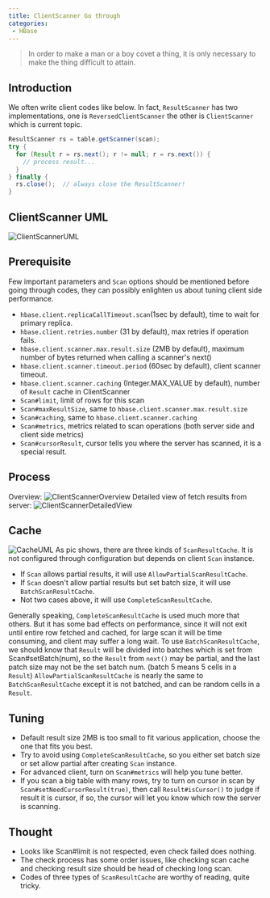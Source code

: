 ```yaml
---
title: ClientScanner Go through
categories:
 - HBase
---
```


> In order to make a man or a boy covet a thing, it is only necessary to make the thing difficult to attain.

## Introduction

We often write client codes like below. In fact, `ResultScanner` has two implementations, one is `ReversedClientScanner` the other is `ClientScanner` which is current topic.
```java
ResultScanner rs = table.getScanner(scan);
try {
  for (Result r = rs.next(); r != null; r = rs.next()) {
    // process result...
  }
} finally {
  rs.close();  // always close the ResultScanner!
}
```

## ClientScanner UML
![ClientScannerUML](https://raw.githubusercontent.com/Reidddddd/reidddddd.github.io/master/assets/images/ClientScanner.png)

## Prerequisite
Few important parameters and `Scan` options should be mentioned before going through codes, they can possibly enlighten us about tuning client side performance.
- `hbase.client.replicaCallTimeout.scan`(1sec by default), time to wait for primary replica.
- `hbase.client.retries.number` (31 by default), max retries if operation fails.
- `hbase.client.scanner.max.result.size` (2MB by default), maximum number of bytes returned when calling a scanner's next()
- `hbase.client.scanner.timeout.period` (60sec by default), client scanner timeout.
- `hbase.client.scanner.caching` (Integer.MAX_VALUE by default), number of `Result` cache in ClientScanner
- `Scan#limit`, limit of rows for this scan
- `Scan#maxResultSize`, same to `hbase.client.scanner.max.result.size`
- `Scan#caching`, same to `hbase.client.scanner.caching`
- `Scan#metrics`, metrics related to scan operations (both server side and client side metrics)
- `Scan#cursorResult`, cursor tells you where the server has scanned, it is a special result.

## Process
Overview: ![ClientScannerOverview](https://raw.githubusercontent.com/Reidddddd/reidddddd.github.io/master/assets/images/ClientScannerSimpleProcess.png)
Detailed view of fetch results from server: ![ClientScannerDetailedView](https://raw.githubusercontent.com/Reidddddd/reidddddd.github.io/master/assets/images/ClientScannerDetailedProcess.png)

## Cache
![CacheUML](https://raw.githubusercontent.com/Reidddddd/reidddddd.github.io/439b3c629dab16343dc90e44f25897a66c007450/assets/images/ScanResultCache.png)
As pic shows, there are three kinds of `ScanResultCache`. It is not configured through configuration but depends on client `Scan` instance.
- If `Scan` allows partial results, it will use `AllowPartialScanResultCache`.
- If `Scan` doesn't allow partial results but set batch size, it will use `BatchScanResultCache`.
- Not two cases above, it will use `CompleteScanResultCache`.

Generally speaking, `CompleteScanResultCache` is used much more that others. But it has some bad effects on performance, since it will not exit until entire row fetched and cached, for large scan it will be time consuming, and client may suffer a long wait.
To use `BatchScanResultCache`, we should know that `Result` will be divided into batches which is set from Scan#setBatch(num), so the `Result` from `next()` may be partial, and the last patch size may not be the set batch num. (batch 5 means 5 cells in a `Result`)
`AllowPartialScanResultCache` is nearly the same to `BatchScanResultCache` except it is not batched, and can be random cells in a `Result`.

## Tuning
- Default result size 2MB is too small to fit various application, choose the one that fits you best.
- Try to avoid using `CompleteScanResultCache`, so you either set batch size or set allow partial after creating `Scan` instance.
- For advanced client, turn on `Scan#metrics` will help you tune better.
- If you scan a big table with many rows, try to turn on cursor in scan by `Scan#setNeedCursorResult(true)`, then call `Result#isCursor()` to judge if result it is cursor, if so, the cursor will let you know which row the server is scanning. 

## Thought
- Looks like Scan#limit is not respected, even check failed does nothing.
- The check process has some order issues, like checking scan cache and checking result size should be head of checking long scan.
- Codes of three types of `ScanResultCache` are worthy of reading, quite tricky.
